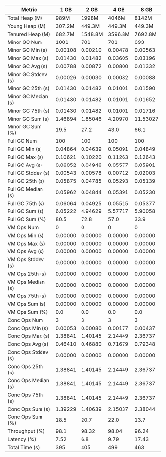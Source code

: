 | Metric | 1 GB | 2 GB | 4 GB | 8 GB |
|------|----|----|----|----|
| Total Heap (M) | 989M | 1998M | 4046M | 8142M |
| Young Heap (M) | 307.2M | 449.3M | 449.3M | 449.3M |
| Tenured Heap (M) | 682.7M | 1548.8M | 3596.8M | 7692.8M |
| Minor GC Num | 1001 | 701 | 701 | 693 |
| Minor GC Min (s) | 0.00108 | 0.00210 | 0.00478 | 0.00563 |
| Minor GC Max (s) | 0.01430 | 0.01482 | 0.03605 | 0.03196 |
| Minor GC Avg (s) | 0.00788 | 0.00872 | 0.00800 | 0.01332 |
| Minor GC Stddev (s) | 0.00026 | 0.00030 | 0.00082 | 0.00088 |
| Minor GC 25th (s) | 0.01430 | 0.01482 | 0.01001 | 0.01590 |
| Minor GC Median (s) | 0.01430 | 0.01482 | 0.01001 | 0.01652 |
| Minor GC 75th (s) | 0.01430 | 0.01482 | 0.01001 | 0.01716 |
| Minor GC Sum (s) | 1.46894 | 1.85046 | 4.20970 | 11.53027 |
| Minor GC Sum (%) | 19.5 | 27.2 | 43.0 | 66.1 |
| Full GC Num | 100 | 100 | 100 | 100 |
| Full GC Min (s) | 0.04864 | 0.04639 | 0.05091 | 0.04849 |
| Full GC Max (s) | 0.10621 | 0.10220 | 0.11263 | 0.12643 |
| Full GC Avg (s) | 0.06052 | 0.04946 | 0.05577 | 0.05901 |
| Full GC Stddev (s) | 0.00543 | 0.00578 | 0.00712 | 0.02003 |
| Full GC 25th (s) | 0.05875 | 0.04785 | 0.05293 | 0.05139 |
| Full GC Median (s) | 0.05962 | 0.04844 | 0.05391 | 0.05230 |
| Full GC 75th (s) | 0.06064 | 0.04925 | 0.05515 | 0.05377 |
| Full GC Sum (s) | 6.05222 | 4.94629 | 5.57717 | 5.90058 |
| Full GC Sum (%) | 80.5 | 72.8 | 57.0 | 33.9 |
| VM Ops Num | 0 | 0 | 0 | 0 |
| VM Ops Min (s) | 0.00000 | 0.00000 | 0.00000 | 0.00000 |
| VM Ops Max (s) | 0.00000 | 0.00000 | 0.00000 | 0.00000 |
| VM Ops Avg (s) | 0.00000 | 0.00000 | 0.00000 | 0.00000 |
| VM Ops Stddev (s) | 0.00000 | 0.00000 | 0.00000 | 0.00000 |
| VM Ops 25th (s) | 0.00000 | 0.00000 | 0.00000 | 0.00000 |
| VM Ops Median (s) | 0.00000 | 0.00000 | 0.00000 | 0.00000 |
| VM Ops 75th (s) | 0.00000 | 0.00000 | 0.00000 | 0.00000 |
| VM Ops Sum (s) | 0.00000 | 0.00000 | 0.00000 | 0.00000 |
| VM Ops Sum (%) | 0.0 | 0.0 | 0.0 | 0.0 |
| Conc Ops Num | 3 | 3 | 3 | 3 |
| Conc Ops Min (s) | 0.00053 | 0.00080 | 0.00177 | 0.00437 |
| Conc Ops Max (s) | 1.38841 | 1.40145 | 2.14449 | 2.36737 |
| Conc Ops Avg (s) | 0.46410 | 0.46880 | 0.71679 | 0.79348 |
| Conc Ops Stddev (s) | 0.00000 | 0.00000 | 0.00000 | 0.00000 |
| Conc Ops 25th (s) | 1.38841 | 1.40145 | 2.14449 | 2.36737 |
| Conc Ops Median (s) | 1.38841 | 1.40145 | 2.14449 | 2.36737 |
| Conc Ops 75th (s) | 1.38841 | 1.40145 | 2.14449 | 2.36737 |
| Conc Ops Sum (s) | 1.39229 | 1.40639 | 2.15037 | 2.38044 |
| Conc Ops Sum (%) | 18.5 | 20.7 | 22.0 | 13.7 |
| Throughput (%) | 98.1 | 98.32 | 98.04 | 96.24 |
| Latency (%) | 7.52 | 6.8 | 9.79 | 17.43 |
| Total Time (s) | 395 | 405 | 499 | 463 |
